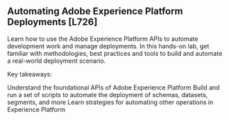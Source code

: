 ## Automating Adobe Experience Platform Deployments [L726]

Learn how to use the Adobe Experience Platform APIs to automate development work and manage deployments. In this hands-on lab, get familiar with methodologies, best practices and tools to build and automate a real-world deployment scenario.

Key takeaways:

Understand the foundational APIs of Adobe Experience Platform
Build and run a set of scripts to automate the deployment of schemas, datasets, segments, and more
Learn strategies for automating other operations in Experience Platform
